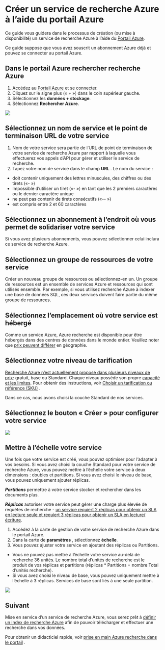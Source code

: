 <properties
    pageTitle="Créer un service de recherche Azure à l’aide du portail Azure | Microsoft Azure | Service de recherche cloud hébergé"
    description="Découvrez comment configurer un service de recherche Azure à l’aide du portail Azure."
    services="search"
    manager="jhubbard"
    authors="ashmaka"
    documentationCenter=""/>

<tags
    ms.service="search"
    ms.devlang="NA"
    ms.workload="search"
    ms.topic="article"
    ms.tgt_pltfrm="na"
    ms.date="08/29/2016"
    ms.author="ashmaka"/>

# <a name="create-an-azure-search-service-using-the-azure-portal"></a>Créer un service de recherche Azure à l’aide du portail Azure

Ce guide vous guidera dans le processus de création (ou mise à disponibilité) un service de recherche Azure à l’aide du [Portail Azure](https://portal.azure.com/).

Ce guide suppose que vous avez souscrit un abonnement Azure déjà et pouvez se connecter au portail Azure.

## <a name="find-azure-search-in-the-azure-portal"></a>Dans le portail Azure rechercher recherche Azure
1. Accédez au [Portail Azure](https://portal.azure.com/) et se connecter.
1. Cliquez sur le signe plus (« + ») dans le coin supérieur gauche.
2. Sélectionnez les **données + stockage**.
3. Sélectionnez **Rechercher Azure**.

![](./media/search-create-service-portal/find-search.png)

## <a name="pick-a-service-name-and-url-endpoint-for-your-service"></a>Sélectionnez un nom de service et le point de terminaison URL de votre service
1. Nom de votre service sera partie de l’URL de point de terminaison de votre service de recherche Azure par rapport à laquelle vous effectuerez vos appels d’API pour gérer et utiliser le service de recherche.
2. Tapez votre nom de service dans le champ **URL** . Le nom du service :
  * doit contenir uniquement des lettres minuscules, des chiffres ou des tirets («- »)
  * Impossible d’utiliser un tiret («- ») en tant que les 2 premiers caractères ou le dernier caractère unique
  * ne peut pas contenir de tirets consécutifs («-- »)
  * est compris entre 2 et 60 caractères


## <a name="select-a-subscription-where-you-will-keep-your-service"></a>Sélectionnez un abonnement à l’endroit où vous permet de solidariser votre service
Si vous avez plusieurs abonnements, vous pouvez sélectionner celui inclura ce service de recherche Azure.

## <a name="select-a-resource-group-for-your-service"></a>Sélectionnez un groupe de ressources de votre service
Créer un nouveau groupe de ressources ou sélectionnez-en un. Un groupe de ressources est un ensemble de services Azure et ressources qui sont utilisés ensemble. Par exemple, si vous utilisez recherche Azure à indexer une base de données SQL, ces deux services doivent faire partie du même groupe de ressources.

## <a name="select-the-location-where-your-service-will-be-hosted"></a>Sélectionnez l’emplacement où votre service est hébergé
Comme un service Azure, Azure recherche est disponible pour être hébergés dans des centres de données dans le monde entier. Veuillez noter que [prix peuvent différer](https://azure.microsoft.com/pricing/details/search/) en géographie.

## <a name="select-your-pricing-tier"></a>Sélectionnez votre niveau de tarification
[Recherche Azure n’est actuellement proposé dans plusieurs niveaux de prix](https://azure.microsoft.com/pricing/details/search/): gratuit, base ou Standard. Chaque niveau possède son propre [capacité et les limites](search-limits-quotas-capacity.md). Pour obtenir des instructions, voir [Choisir un tarification ou référence (SKU)](search-sku-tier.md) .

Dans ce cas, nous avons choisi la couche Standard de nos services.

## <a name="select-the-create-button-to-provision-your-service"></a>Sélectionnez le bouton « Créer » pour configurer votre service

![](./media/search-create-service-portal/create-service.png)

## <a name="scale-your-service"></a>Mettre à l’échelle votre service

Une fois que votre service est créé, vous pouvez optimiser pour l’adapter à vos besoins. Si vous avez choisi la couche Standard pour votre service de recherche Azure, vous pouvez mettre à l’échelle votre service à deux dimensions : doubles et partitions. Si vous avez choisi le niveau de base, vous pouvez uniquement ajouter réplicas.

*__Partitions__* permettre à votre service stocker et rechercher dans les documents plus.

*__Réplicas__* autoriser votre service peut gérer une charge plus élevée de requêtes de recherche - [un service requiert 2 réplicas pour obtenir un SLA en lecture seule et requiert 3 réplicas pour obtenir un SLA en lecture/écriture](https://azure.microsoft.com/support/legal/sla/search/v1_0/).

1. Accédez à la carte de gestion de votre service de recherche Azure dans le portail Azure.
2. Dans la carte de **paramètres** , sélectionnez **échelle**.
3. Vous pouvez ajuster votre service en ajoutant des réplicas ou Partitions.
  * Vous ne pouvez pas mettre à l’échelle votre service au-delà de recherche 36 unités. Le nombre total d’unités de recherche est le produit de vos réplicas et partitions (réplicas * Partitions = nombre Total d’unités recherche).
  * Si vous avez choisi le niveau de base, vous pouvez uniquement mettre à l’échelle à 3 réplicas. Services de base sont liés à une seule partition.

![](./media/search-create-service-portal/scale-service.png)

## <a name="next"></a>Suivant
Mise en service d’un service de recherche Azure, vous serez prêt à [définir un index de recherche Azure](search-what-is-an-index.md) afin de pouvoir télécharger et effectuer une recherche dans vos données.

Pour obtenir un didacticiel rapide, voir [prise en main Azure recherche dans le portail](search-get-started-portal.md) .
